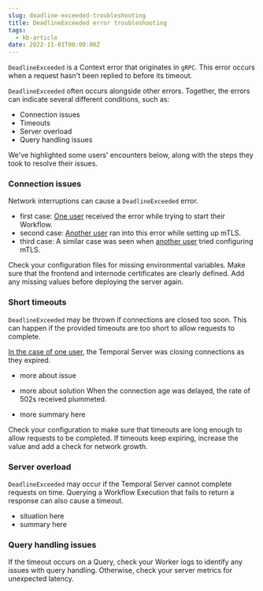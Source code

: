 ```yaml
---
slug: deadline-exceeded-troubleshooting
title: DeadlineExceeded error troubleshooting
tags:
  - kb-article
date: 2022-11-01T00:00:00Z
---
```


`DeadlineExceeded` is a Context error that originates in `gRPC`.
This error occurs when a request hasn't been replied to before its timeout.

`DeadlineExceeded` often occurs alongside other errors.
Together, the errors can indicate several different conditions, such as:

- Connection issues
- Timeouts
- Server overload
- Query handling issues

<!-- Temporal is aware that this error is vague, especially with how many cases it covers.
Should any problems persist after troubleshooting below, contact Temporal. -->

We've highlighted some users' encounters below, along with the steps they took to resolve their issues.

<!-- Refer to the end for general troubleshooting. -->

### Connection issues

Network interruptions can cause a `DeadlineExceeded` error.

- first case:
  [One user](https://community.temporal.io/t/context-deadline-exceeded-when-trying-to-start-workflow-v1-7-1/4249) received the error while trying to start their Workflow.
- second case:
  [Another user](https://community.temporal.io/t/unable-to-execute-workflow-context-deadline-exceeded-after-setting-up-mtls/3124) ran into this error while setting up mTLS.
- third case:
  A similar case was seen when [another user](https://community.temporal.io/t/unable-to-get-temporal-sys-add-search-attributes-workflow-workflow-state-context-deadline-exceeded/4229) tried configuring mTLS.

Check your configuration files for missing environmental variables.
Make sure that the frontend and internode certificates are clearly defined.
Add any missing values before deploying the server again.

### Short timeouts

`DeadlineExceeded` may be thrown if connections are closed too soon.
This can happen if the provided timeouts are too short to allow requests to complete.

[In the case of one user](https://community.temporal.io/t/how-to-best-handle-mysterious-context-deadline-exceeded-502-errors/2689/3), the Temporal Server was closing connections as they expired.

- more about issue

- more about solution
  When the connection age was delayed, the rate of 502s received plummeted.

- more summary here

Check your configuration to make sure that timeouts are long enough to allow requests to be completed.
If timeouts keep expiring, increase the value and add a check for network growth.

### Server overload

`DeadlineExceeded` may occur if the Temporal Server cannot complete requests on time.
Querying a Workflow Execution that fails to return a response can also cause a timeout.

- situation here
- summary here

### Query handling issues

If the timeout occurs on a Query, check your Worker logs to identify any issues with query handling.
Otherwise, check your server metrics for unexpected latency.

<!-- [](https://community.temporal.io/t/context-deadline-exceeded-issue/5310) -->
